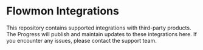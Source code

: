 # Flowmon Integrations
This repository contains supported integrations with third-party products. The Progress will publish and maintain updates to these integrations here. If you encounter any issues, please contact the support team.
